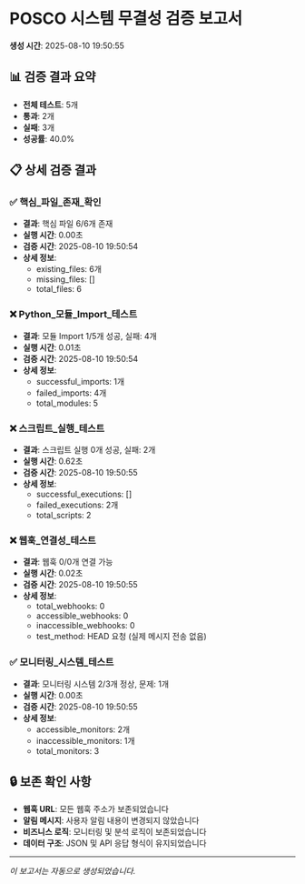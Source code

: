 
# POSCO 시스템 무결성 검증 보고서

**생성 시간**: 2025-08-10 19:50:55

## 📊 검증 결과 요약

- **전체 테스트**: 5개
- **통과**: 2개  
- **실패**: 3개
- **성공률**: 40.0%

## 📋 상세 검증 결과

### ✅ 핵심_파일_존재_확인

- **결과**: 핵심 파일 6/6개 존재
- **실행 시간**: 0.00초
- **검증 시간**: 2025-08-10 19:50:54
- **상세 정보**:
  - existing_files: 6개
  - missing_files: []
  - total_files: 6

### ❌ Python_모듈_Import_테스트

- **결과**: 모듈 Import 1/5개 성공, 실패: 4개
- **실행 시간**: 0.01초
- **검증 시간**: 2025-08-10 19:50:54
- **상세 정보**:
  - successful_imports: 1개
  - failed_imports: 4개
  - total_modules: 5

### ❌ 스크립트_실행_테스트

- **결과**: 스크립트 실행 0개 성공, 실패: 2개
- **실행 시간**: 0.62초
- **검증 시간**: 2025-08-10 19:50:55
- **상세 정보**:
  - successful_executions: []
  - failed_executions: 2개
  - total_scripts: 2

### ❌ 웹훅_연결성_테스트

- **결과**: 웹훅 0/0개 연결 가능
- **실행 시간**: 0.02초
- **검증 시간**: 2025-08-10 19:50:55
- **상세 정보**:
  - total_webhooks: 0
  - accessible_webhooks: 0
  - inaccessible_webhooks: 0
  - test_method: HEAD 요청 (실제 메시지 전송 없음)

### ✅ 모니터링_시스템_테스트

- **결과**: 모니터링 시스템 2/3개 정상, 문제: 1개
- **실행 시간**: 0.00초
- **검증 시간**: 2025-08-10 19:50:55
- **상세 정보**:
  - accessible_monitors: 2개
  - inaccessible_monitors: 1개
  - total_monitors: 3


## 🔒 보존 확인 사항

- **웹훅 URL**: 모든 웹훅 주소가 보존되었습니다
- **알림 메시지**: 사용자 알림 내용이 변경되지 않았습니다  
- **비즈니스 로직**: 모니터링 및 분석 로직이 보존되었습니다
- **데이터 구조**: JSON 및 API 응답 형식이 유지되었습니다

---
*이 보고서는 자동으로 생성되었습니다.*
